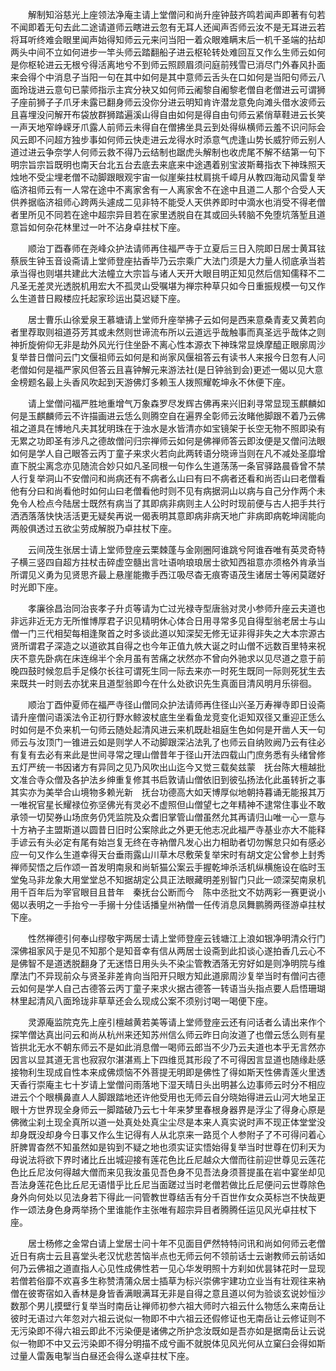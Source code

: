 <!-- { "loadSidebar": true } -->
　　解制知浴慈光上座领法净庵主请上堂僧问和尚升座钟鼓齐鸣若闻声即著有句若不闻即着无句去此二途请道师云瞎进云忽有无耳人还闻声否师云汝不是无耳进云若将耳听终难会眼里闻声始得知师云元来问当阳一着众眼难瞒末后一机千圣端的拈却两头中间不立如何进步一竿头师云踏翻船子进云枢轮转处难回互又作么生师云如何是你枢轮进云无根兮得活离地兮不到师云照顾眉须问庭前残雪已消尽门外春风扑面来会得个中消息子当阳一句在其中如何是其中意师云舌头在口如何是当阳句师云八面玲珑进云意句已蒙师指示主宾分袂又如何师云阇黎自阇黎老僧自老僧进云可谓狮子座前狮子子爪牙未露已翻身师云没你分进云明知肯许潜龙意免向滩头借水波师云且喜埋没问解开布袋放群狮踏遍溪山得自由如何是得自由句师云紧俏草鞋进云长笑一声天地窄峥嵘牙爪露人前师云未得自在僧拂坐具云到处得纵横师云羞不识问际会风云即不问超方独步事如何师云快走进云龙得水时添意气虎逢山势长威狞师云别人道过进云争奈学人何师云救不得乃云结制也踞虎头解制也收虎尾不解不结第一句下明宗旨宗旨既明也南天台北五台去底去来底来中途遇着别宝波斯蓦指衣下神珠照天烛地不受尘埋老僧不动脚跟眼观宇宙一似崖柴拄杖肩挑千嶂月从教四海动风雷复举临济祖师云有一人常在途中不离家舍有一人离家舍不在途中且道二人那个合受人天供养据临济祖师心跨两头遽成二见非特不能受人天供养即时中滴水也消受不得老僧者里所见不同若在途中超宗异目若在家里透脱自在其或回头转脑不免堕坑落堑且道意旨如何杂花林里过一叶不沾身卓拄杖下座。

　　顺治丁酉春师在尧峰众护法请师再住福严寺于立夏后三日入院即日居士黄耳铉蔡辰生钟玉音设斋请上堂师登座拈香毕乃云宗乘广大法门须是大力量人彻底承当若承当得也则堪共建此大法幢立大宗旨与诸人天开大眼目明正知见然后信知儒释不二凡圣无差灵光透脱机用宏大不孤灵山受嘱堪为禅宗种草只如今日重振规模一句又作么生道昔日殿楼应托起家珍运出莫迟疑下座。

　　居士曹乐山徐爱泉王慕塘请上堂师升座举拂子云如何是西来意桑青麦又黄若向者里荐取则祖道芬芳其或未然则世谛流布所以云道远乎哉触事而真圣远乎哉体之则神折旋俯仰无非是劫外风光行住坐卧不离心性本源衣下神珠常显焕摩醯正眼廓周沙复举昔日僧问云门文偃祖师云如何是和尚家风偃祖答云有读书人来报今日忽有人问老僧如何是福严家风但答云且喜钟解元来游法社(是日钟翁到会)更述一偈以见大意金榜题名最上头香风吹起到天游佛灯多赖玉人拨照耀乾坤永不休便下座。

　　请上堂僧问福严胜地重增气万象森罗尽发辉古佛再来兴旧刹寻常显现玉麒麟如何是玉麒麟师云不许描画进云恁么则腾空自在遍界全彰师云汝睹他脚跟不着乃云佛祖之道具在博地凡夫其犹明珠在于浊水是水皆清亦如宝镜架于长空无物不照即染有无累之功即圣有涉凡之德故僧问归宗禅师云如何是佛禅师答云即汝便是又僧问法眼如何是学人自己眼答云丙丁童子来求火若向此两转语分晓谛当则在凡不减处圣靡增直下脱尘离念亦见随流合妙只如凡圣同根一句作么生道荡荡一条官驿路晨昏曾不禁人行复举洞山不安僧问和尚病还有不病者么山曰有曰不病者还看和尚否山曰老僧看他有分曰和尚看他时如何山曰老僧看他时则不见有病据洞山以病与自己分作两个未免令人检点今陆居士既然有病当了其即病非病则主人公时时现前便与古人把手共行洒洒落落快快活活更无疑矣再说一偈表明其意即病非病天地广非病即病乾坤阔能向两般俱透过五欲尘劳成解脱乃卓拄杖下座。

　　云间茂生张居士请上堂师登座云栗棘蓬与金刚圈阿谁跳兮阿谁吞唯有英灵奇特子横三竖四自超方拄杖击碎虚空髓出言吐语响琅琅居士欲知西祖意亦须格外肯承当所谓见义勇为见贤思齐最上悬崖能撒手西江吸尽杳无痕寄语茂生诸居士等闲莫蹉好时光即下座。

　　孝廉徐昌治同治丧孝子升贞等请为亡过光禄寺型唐翁对灵小参师升座云夫道也非远非近无方无所惟博厚君子识见精明休心体合日用寻常多见自得型翁老居士与山僧一门三代相契每相逢聚首之时多谈此道以知深契无修无证非得非失之大本宗源古贤所谓君子深造之以道欲其自得之也今年正值九帙大诞之时山僧不远数百里特来祝庆不意先卧病在床连绵半个余月虽有苦痛之状然亦不曾向外驰求以见尽道之意于前晚四鼓时候忽启手足倏尔长往可谓死生同一际去来亦一时死生既同一际则死犹生去来既共一时则去亦犹来且道型翁即今在什么处欲识先生真面目清风明月乐徘徊。

　　顺治丁酉仲夏师在福严寺径山僧同众护法请师再住径山兴圣万寿禅寺即日设斋请升座僧问语溪法令正初行野水鲸波杖底生坐看鱼龙竞变化讵知双径又重迎正恁么时如何是不负来机一句师云随处起清风进云来机既赴祖庭生色如何是开凿人天一句师云与汝顶门一锥进云如是则学人不动脚跟深沾法乳了也师云自纳败阙乃云有往必有复有去必有来此是世间寻常之理山僧昔年于径山开法四载山门庶务悉有头绪曾修五灯严统一书因诸方有异同之见乃风吹出山迄今又觉三载矣兹蒙　抚台陈大檀越批文准合寺众僧及各护法乡绅重复修其书启敦请山僧依旧到彼弘扬法化此虽转折之事其实亦为美举合山境物多赖光新　抚台功德高大如天博厚似地朝持暮诵无能报其万一唯祝官星长耀禄位弥坚佛光有灵必不虚照但山僧望七之年精神不逮常住事业不敢承领一切契券山场庶务仍凭监院及众耆旧掌管山僧虽然允其再请归山唯一心一意与十方衲子主盟斯道以圆昔日旧时公案除此之外更无他志况此福严寺基业亦大不能释手谚云有头必定有尾有始岂复无终在寺衲僧凡发心出力相助者切勿懈怠只如有感必应一句又作么生道幸得天台垂雨露山川草木尽敷荣复举宋时有胡文定公曾参上封秀禅师契悟之后作颂一首发明南泉和尚斩猫公案云手握乾坤杀活机纵横施设在临时玉堂兔马非龙象大用堂堂总不知据胡定公具正法眼藏明差别智门只此一颂深契南泉机用千百年后为宰官眼目且昔年　秦抚台公断而今　陈中丞批文不妨两彩一赛更说小偈以表明之一手抬兮一手搦十分佳话播皇州衲僧一任传消息凤舞鹏腾两径游卓拄杖下座。

　　性然禅德引何奉山缪敬宇两居士请上堂师登座云钱塘江上浪如银净明清众行门深佛祖家风于是见不知那个是知音幸有信从两居士设斋到此扣谈心遂拍香几云心不是佛智不是道透脱翻身了无迷悟日用头头不染尘管教洒落无穷好如是则净明院与维摩法门不异现前众与贤圣非差肯向当阳开只眼方知此道廓周沙复举当时有僧问古德云如何是学人自己古德答云丙丁童子来求火据古德答一转语当头指点要人启悟珊瑚林里起清风八面玲珑非草草还会么现成公案不须别讨喝一喝便下座。

　　灵源庵监院克先上座引檀越黄若美等请上堂师登座云还有问话者么请出来作个探竿僧达真出问云和尚从杭州来还知苏州信么师云昨日向汝道了也僧云恁么则有星皆拱北无水不朝东师云不是如此消息僧一喝师云郎当不少乃云夫道也本乎无言然亦因言以显其道无言也寂寂尔湛湛焉上下四维觅其形段了不可得因言显道也随缘赴感接物利生现成自性本来成佛烦恼不外菩提无明即是佛性了得如斯天性佛青莲火里透天香行崇庵主七十岁请上堂僧问雨落地下湿天晴日头出明甚么边事师云时分不相应进云个个眼横鼻直人人脚跟踏地还许他受用也无师云自分晓始得进云山河大地呈正眼十方世界现全身师云一脚踏破乃云七十年来梦里春根身器界是浮尘了得身心原是佛微尘刹土现全真所以道一处真处处真尘尘尽是本来人真实说时声不现正体堂堂没却身既没却身今日事又作么生记得有人从北京来一路觅个人参附子了不可得问着心肝脾胃杳然不知虽然如是钩到不疑之地也须实证实悟始得复举当时世尊在忉利天为母说法将欲下界时诸比丘出城迎接有莲花色比丘尼越众大僧而往前迎世尊见云莲花色比丘尼汝何得越大僧而来见我汝虽见吾色身不见吾法身须菩提虽在岩中宴坐却见吾法身莲花色比丘尼无语惜乎比丘尼当面蹉过当时老僧若做比丘尼便问云世尊除色身外向何处以见法身若下得此一问管教世尊结舌有分千百世作女众英标岂不快哉更作一颂法身色身两举扬个里谁能作主张唯有超宗异目者腾腾任运见风光卓拄杖下座。

　　居士杨修之金常白请上堂居士问十年不见面目俨然特特问讯和尚如何师云老僧近日有病士云且喜堂头老汉忧悲苦恼半点也无师云何不领前话士云谢教师云前话如何乃云佛祖之道直指人心见性成佛性若一见心华发明照十方刹如优昙钵花时一显现若僧若俗靡不欢喜多生称赞清蒲众居士插草为标兴崇佛宇建功立业当有壮观往来衲僧在彼寄宿如入香林是身皆香满眼满耳无非是自得之意且道以何为验谈玄说妙恒沙数那个男儿摸壁行复举当时南岳让禅师初参六祖大师时六祖云什么物恁么来南岳让彼时无语过六年忽对六祖云说似一物即不中六祖云还假修证也无南岳让云修证则不无污染即不得六祖云即此不污染便是诸佛之所护念汝既如是吾亦如是据南岳让云说似一物即不中又云污染即不得分明描不成兮画不就脱体见风光何从立窠臼会得如斯过量人雷轰电掣当白昼还会得么遂卓拄杖下座。

